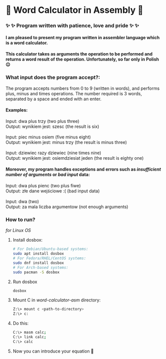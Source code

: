 # :star2: Word Calculator in Assembly :star2:
### :sparkles: :sparkles: Program written with patience, love and pride :sparkles: :sparkles:

#### I am pleased to present my program written in assembler language which is a word calculator.
#### This calculator takes as arguments the operation to be performed and returns a word result of the operation. Unfortunately, so far only in Polish :neutral_face:



### What input does the program accept?:
The program accepts numbers from 0 to 9 (written in words), and performs plus, minus and times operations. The number required is 3 words, separated by a space and ended with an enter.

#### Examples:
Input: dwa plus trzy (two plus three) \
Output: wynikiem jest: szesc (the result is six) \
\
Input: piec minus osiem (five minus eight)\
Output: wynikiem jest: minus trzy (the result is minus three)\
\
Input: dziewiec razy dziewiec (nine times nine)\
Output: wynikiem jest: osiemdziesiat jeden (the result is eighty one)


#### Moreover, my program handles exceptions and errors such as *insufficient number of arguments* or *bad input* data:
Input: dwa plus pienc (two plus fiwe)\
Output: złe dane wejściowe :( (bad input data)\
\
Input: dwa (two)\
Output: za mala liczba argumentow (not enough arguments)

### How to run?
*for Linux OS*
1. Install dosbox:
    ```bash
    # For Debian/Ubuntu-based systems:
    sudo apt install dosbox
    # For Fedora/RHEL/CentOS systems:
    sudo dnf install dosbox
    # For Arch-based systems:
    sudo pacman -S dosbox
2. Run dosbox
    ```bash
    dosbox
    ```
3. Mount C in *word-calculator-asm* directory:
    ```bash
    Z:\> mount c <path-to-directory>
    Z:\> c:
    ```
4. Do this:
    ```bash
    C:\> masm calc;
    C:\> link calc;
    C:\> calc
    ```
5. Now you can introduce your equation :full_moon_with_face:
